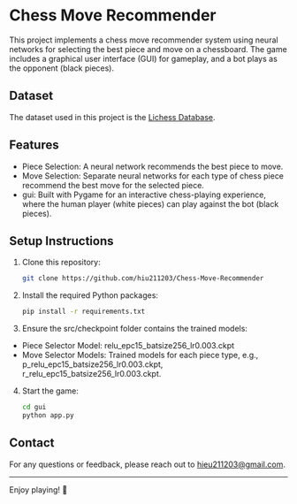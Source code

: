 # Chess Move Recommender

This project implements a chess move recommender system using neural networks for selecting the best piece and move on a chessboard. The game includes a graphical user interface (GUI) for gameplay, and a bot plays as the opponent (black pieces).

## Dataset

The dataset used in this project is the [Lichess Database](https://www.kaggle.com/datasets/shkarupylomaxim/chess-games-dataset-lichess-2017-may). 

## Features

- Piece Selection: A neural network recommends the best piece to move.
- Move Selection: Separate neural networks for each type of chess piece recommend the best move for the selected piece.
- gui: Built with Pygame for an interactive chess-playing experience, where the human player (white pieces) can play against the bot (black pieces).

## Setup Instructions


1. Clone this repository:

   ```bash
   git clone https://github.com/hiu211203/Chess-Move-Recommender
   ```

2. Install the required Python packages:

   ```bash
   pip install -r requirements.txt
   ```

3. Ensure the src/checkpoint folder contains the trained models:

- Piece Selector Model: relu_epc15_batsize256_lr0.003.ckpt
- Move Selector Models: Trained models for each piece type, e.g., p_relu_epc15_batsize256_lr0.003.ckpt, r_relu_epc15_batsize256_lr0.003.ckpt.

4. Start the game:

   ```bash
   cd gui
   python app.py
   ```

## Contact

For any questions or feedback, please reach out to [hieu211203@gmail.com](mailto:hieu211203@gmail.com).

---

Enjoy playing! 🚀

